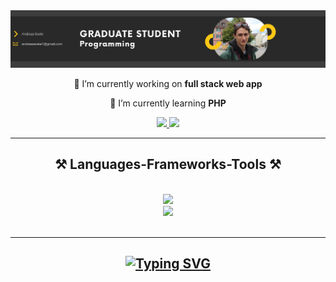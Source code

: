 


<img src="https://github.com/xxandreasxx/xxandreasxx/blob/main/Images/bannerGithub2.png" />

<br/>

<div align="center">
 
 🔭 I’m currently working on **full stack web app**
 
 🌱 I’m currently learning **PHP**
 
 </div>
 
<div align="center"> 
  <a href="mailto:andreassoete1@gmail.com">
    <img src="https://img.shields.io/badge/Gmail-333333?style=for-the-badge&logo=gmail&logoColor=red" />
  </a>
  <a href="www.linkedin.com/in/andreas-soete-b393a0250" target="_blank">
    <img src="https://img.shields.io/badge/LinkedIn-0077B5?style=for-the-badge&logo=linkedin&logoColor=white" target="_blank" />
  </a>
</div>

 <hr/>
 
<h2 align="center">⚒️ Languages-Frameworks-Tools ⚒️</h2>
<br/>
<div align="center">
    <img src="https://skillicons.dev/icons?i=html,css,vscode,visualstudio,github,tailwind" /><br>
    <img src="https://skillicons.dev/icons?i=javascript,cs,dotnet,vue,mysql,laravel" />
</div>

<br/>
<hr/>

<h2 align="center">
<a href="https://git.io/typing-svg"><img src="https://readme-typing-svg.herokuapp.com?font=Fira+Code&duration=3000&pause=1000&color=FFC815&center=true&vCenter=true&random=false&width=435&lines=Thank+you+for+visiting!;Send+me+a+message+on+Linkedin!" alt="Typing SVG" /></a>
</h2>

